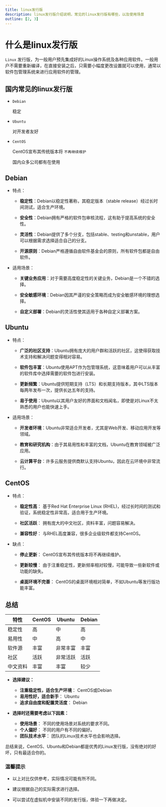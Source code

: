 ```yaml
---
title: linux发行版
description: linux发行版介绍说明，常见的linux发行版有哪些，以及使用场景
outline: [2, 3]
---
```


# 什么是linux发行版

`Linux` 发行版，为一般用户预先集成好的Linux操作系统及各种应用软件。一般用户不需要重新编译，在直接安装之后，只需要小幅度更改设置就可以使用，通常以软件包管理系统来进行应用软件的管理。

## 国内常见的linux发行版

* `Debian`

    稳定

* `Ubuntu`

    对开发者友好

* `CentOS`

    CentOS宣布其传统版本将 `不再继续维护`

    国内众多公司都有在使用


## Debian

* 特点：

    * **稳定性**：Debian以稳定性著称，其稳定版本（stable release）经过长时间测试，适合生产环境。

    * **安全性**：Debian拥有严格的软件包审核流程，这有助于提高系统的安全性。

    * **灵活性**：Debian提供了多个分支，包括stable、testing和unstable，用户可以根据需求选择适合自己的分支。

    * **开源原则**：Debian严格遵循自由软件基金会的原则，所有软件包都是自由软件。

* 适用场景：

    * **关键业务应用**：对于需要高度稳定性的关键业务，Debian是一个不错的选择。

    * **安全敏感环境**：Debian因其严谨的安全策略而成为安全敏感环境的理想选择。

    * **自定义部署**：Debian的灵活性使其适用于各种自定义部署方案。

## Ubuntu

* 特点：

    * **广泛的社区支持**：Ubuntu拥有庞大的用户群和活跃的社区，这使得获取技术支持和解决问题变得相对容易。

    * **软件包丰富**：Ubuntu使用APT作为包管理系统，这意味着用户可以从丰富的软件库中选择需要的软件包进行安装。

    * **更新频繁**：Ubuntu提供短期支持（LTS）和长期支持版本，其中LTS版本每两年发布一次，提供长达五年的支持。

    * **易于使用**：Ubuntu以其用户友好的界面和文档闻名，即使是对Linux不太熟悉的用户也能快速上手。

* 适用场景：

    * **开发者环境**：Ubuntu非常适合开发者，尤其是Web开发、移动应用开发等领域。

    * **教育和研究机构**：由于其易用性和丰富的文档，Ubuntu在教育领域被广泛应用。

    * **云计算平台**：许多云服务提供商默认支持Ubuntu，因此在云环境中非常流行。

## CentOS

* 特点：

    * **稳定性高**： 基于Red Hat Enterprise Linux (RHEL)，经过长时间的测试和验证，系统稳定性非常高，适合用于生产环境。

    * **社区活跃**： 拥有庞大的中文社区，资料丰富，问题容易解决。

    * **兼容性好**： 与RHEL高度兼容，很多企业级软件都支持CentOS。

* 缺点：

    * **停止更新**： CentOS宣布其传统版本将不再继续维护。

    * **更新较慢**： 由于注重稳定性，更新频率相对较慢，可能导致一些新软件或功能的缺失。

    * **桌面环境不完善**： CentOS的桌面环境相对简单，不如Ubuntu等发行版功能丰富。

## 总结

| 特性 |	CentOS |	Ubuntu	| Debian |
| -- |	-- |	--	| -- |
| 稳定性 |	高 |	中 |	高 |
| 易用性 |	中 |	高 |	中 |
| 软件源 |	丰富 |	非常丰富 |	丰富 |
| 社区 |	活跃 |	非常活跃 |	活跃 |
| 中文资料 |	丰富 |	丰富 |	较少 |

* **选择建议：**

    * **注重稳定性，适合生产环境**： CentOS或Debian
    * **易用性好，适合新手**： Ubuntu
    * **追求自由度和配置灵活度**： Debian

* **选择时还需要考虑以下因素：**

    * **使用场景**： 不同的使用场景对系统的要求不同。
    * **个人偏好**： 不同的用户有不同的偏好。
    * **团队技术水平**： 团队的Linux技术水平也会影响选择。

总结来说，CentOS、Ubuntu和Debian都是优秀的Linux发行版，没有绝对的好坏，只有最适合你的。

### 温馨提示

* 以上对比仅供参考，实际情况可能有所不同。

* 建议根据自己的实际需求进行选择。

* 可以尝试在虚拟机中安装不同的发行版，体验一下再做决定。